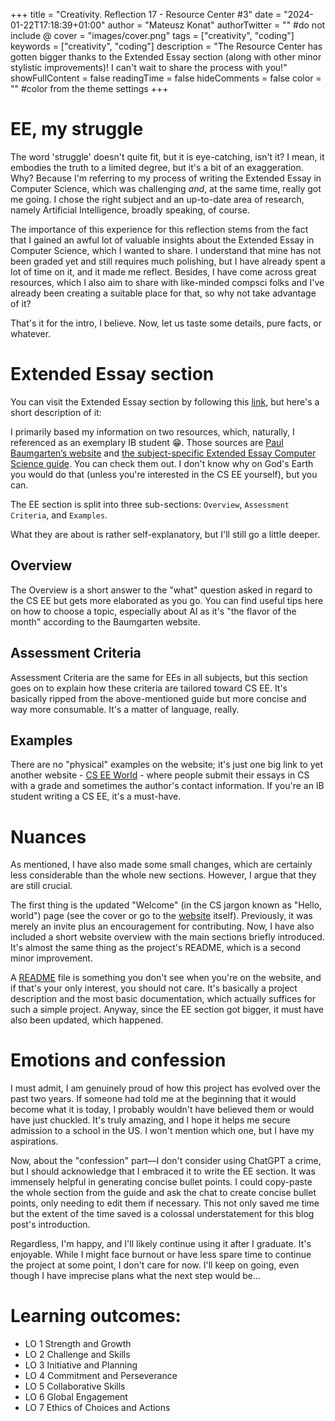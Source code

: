 +++
title = "Creativity. Reflection 17 - Resource Center #3"
date = "2024-01-22T17:18:39+01:00"
author = "Mateusz Konat"
authorTwitter = "" #do not include @
cover = "images/cover.png"
tags = ["creativity", "coding"]
keywords = ["creativity", "coding"]
description = "The Resource Center has gotten bigger thanks to the Extended Essay section (along with other minor stylistic improvements)! I can't wait to share the process with you!"
showFullContent = false
readingTime = false
hideComments = false
color = "" #color from the theme settings
+++

# EE, my struggle
The word 'struggle' doesn't quite fit, but it is eye-catching, isn't it? I mean, it embodies the truth to a limited degree, but it's a bit of an exaggeration. Why? Because I'm referring to my process of writing the Extended Essay in Computer Science, which was challenging *and*, at the same time, really got me going. I chose the right subject and an up-to-date area of research, namely Artificial Intelligence, broadly speaking, of course.

The importance of this experience for this reflection stems from the fact that I gained an awful lot of valuable insights about the Extended Essay in Computer Science, which I wanted to share. I understand that mine has not been graded yet and still requires much polishing, but I have already spent a lot of time on it, and it made me reflect. Besides, I have come across great resources, which I also aim to share with like-minded compsci folks and I've already been creating a suitable place for that, so why not take advantage of it?

That's it for the intro, I believe. Now, let us taste some details, pure facts, or whatever.

# Extended Essay section
You can visit the Extended Essay section by following this [link](https://bprzybylski.github.io/IB-CS-GeS/extended-essay/overview/), but here's a short description of it:

I primarily based my information on two resources, which, naturally, I referenced as an exemplary IB student :grin:. Those sources are [Paul Baumgarten’s website](https://pbaumgarten.com/ib-compsci/extended-essay.md) and [the subject-specific Extended Essay Computer Science guide](https://ib.compscihub.net/wp-content/uploads/2016/07/EE-for-CS-guidance-2016.pdf). You can check them out. I don't know why on God's Earth you would do that (unless you're interested in the CS EE yourself), but you can.

The EE section is split into three sub-sections: `Overview`, `Assessment Criteria`, and `Examples`.

What they are about is rather self-explanatory, but I'll still go a little deeper.

## Overview
The Overview is a short answer to the "what" question asked in regard to the CS EE but gets more elaborated as you go. You can find useful tips here on how to choose a topic, especially about AI as it's "the flavor of the month" according to the Baumgarten website.

## Assessment Criteria
Assessment Criteria are the same for EEs in all subjects, but this section goes on to explain how these criteria are tailored toward CS EE. It's basically ripped from the above-mentioned guide but more concise and way more consumable. It's a matter of language, really.

## Examples
There are no "physical" examples on the website; it's just one big link to yet another website - [CS EE World](https://cseeworld.wixsite.com/home) - where people submit their essays in CS with a grade and sometimes the author's contact information. If you're an IB student writing a CS EE, it's a must-have.

# Nuances
As mentioned, I have also made some small changes, which are certainly less considerable than the whole new sections. However, I argue that they are still crucial.

The first thing is the updated "Welcome" (in the CS jargon known as "Hello, world") page (see the cover or go to the [website](https://bprzybylski.github.io/IB-CS-GeS/) itself). Previously, it was merely an invite plus an encouragement for contributing. Now, I have also included a short website overview with the main sections briefly introduced. It's almost the same thing as the project's README, which is a second minor improvement.

A [README](https://github.com/undeMalum/IB-CS-GeS/blob/main/README.md) file is something you don't see when you're on the website, and if that's your only interest, you should not care. It's basically a project description and the most basic documentation, which actually suffices for such a simple project. Anyway, since the EE section got bigger, it must have also been updated, which happened.


# Emotions and confession
I must admit, I am genuinely proud of how this project has evolved over the past two years. If someone had told me at the beginning that it would become what it is today, I probably wouldn't have believed them or would have just chuckled. It's truly amazing, and I hope it helps me secure admission to a school in the US. I won't mention which one, but I have my aspirations.

Now, about the "confession" part—I don't consider using ChatGPT a crime, but I should acknowledge that I embraced it to write the EE section. It was immensely helpful in generating concise bullet points. I could copy-paste the whole section from the guide and ask the chat to create concise bullet points, only needing to edit them if necessary. This not only saved me time but the extent of the time saved is a colossal understatement for this blog post's introduction.

Regardless, I'm happy, and I'll likely continue using it after I graduate. It's enjoyable. While I might face burnout or have less spare time to continue the project at some point, I don't care for now. I'll keep on going, even though I have imprecise plans what the next step would be...

# Learning outcomes:
- LO 1 Strength and Growth
- LO 2 Challenge and Skills
- LO 3 Initiative and Planning
- LO 4 Commitment and Perseverance
- LO 5 Collaborative Skills
- LO 6 Global Engagement
- LO 7 Ethics of Choices and Actions
